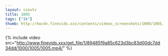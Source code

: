 ```yaml
--- 
layout: sieutv
title: 1005
tags: ["1k"]
thumb: http://hwcdn.finevids.xxx/contents/videos_screenshots/1000/1005/preview.mp4.jpg
---
```

{% include video src="http://www.finevids.xxx/get_file/1/89485f9a85c623d3bc83d00dc7dd34dd/1000/1005/1005.mp4/" %} 
